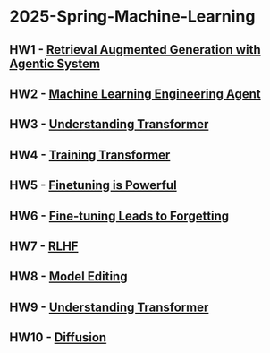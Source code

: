 # 2025-Spring-Machine-Learning
## HW1 - [Retrieval Augmented Generation with Agentic System](https://github.com/jxes993409/2025-Spring-Machine-Learning/tree/main/hw1)
## HW2 - [Machine Learning Engineering Agent](https://github.com/jxes993409/2025-Spring-Machine-Learning/tree/main/hw2)
## HW3 - [Understanding Transformer](https://github.com/jxes993409/2025-Spring-Machine-Learning/tree/main/hw3)
## HW4 - [Training Transformer](https://github.com/jxes993409/2025-Spring-Machine-Learning/tree/main/hw4)
## HW5 - [Finetuning is Powerful](https://github.com/jxes993409/2025-Spring-Machine-Learning/tree/main/hw5)
## HW6 - [Fine-tuning Leads to Forgetting](https://github.com/jxes993409/2025-Spring-Machine-Learning/tree/main/hw6)
## HW7 - [RLHF](https://github.com/jxes993409/2025-Spring-Machine-Learning/tree/main/hw7)
## HW8 - [Model Editing](https://github.com/jxes993409/2025-Spring-Machine-Learning/tree/main/hw8)
## HW9 - [Understanding Transformer](https://github.com/jxes993409/2025-Spring-Machine-Learning/tree/main/hw9)
## HW10 - [Diffusion](https://github.com/jxes993409/2025-Spring-Machine-Learning/tree/main/hw10)